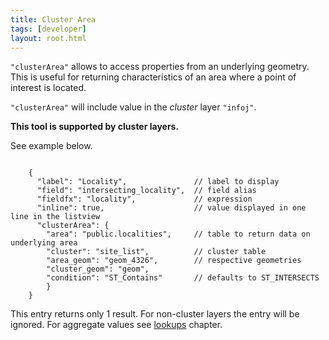 ```yaml
---
title: Cluster Area
tags: [developer]
layout: root.html
---
```



`"clusterArea"`  allows to access properties from an underlying geometry. This is useful for returning characteristics of an area where a point of interest is located.

`"clusterArea"` will include value in the _cluster_ layer `"infoj"`.

**This tool is supported by cluster layers.**


See example below.

```text

    {
      "label": "Locality",               // label to display
      "field": "intersecting_locality",  // field alias
      "fieldfx": "locality",             // expression
      "inline": true,                    // value displayed in one line in the listview
      "clusterArea": {
        "area": "public.localities",     // table to return data on underlying area
        "cluster": "site_list",          // cluster table 
        "area_geom": "geom_4326",        // respective geometries
        "cluster_geom": "geom",
        "condition": "ST_Contains"       // defaults to ST_INTERSECTS
        }
    }
```


This entry returns only 1 result. For non-cluster layers the entry will be ignored. For aggregate values see [lookups](./lookups.md) chapter. 